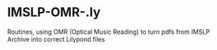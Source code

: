 # IMSLP-OMR-.ly
Routines, using OMR (Optical Music Reading)  to turn pdfs from IMSLP Archive into correct Lilypond.files
